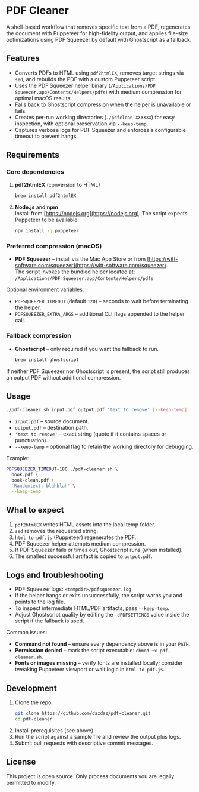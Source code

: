 # PDF Cleaner

A shell-based workflow that removes specific text from a PDF, regenerates the document with Puppeteer for high-fidelity output, and applies file-size optimizations using PDF Squeezer by default with Ghostscript as a fallback.

## Features

- Converts PDFs to HTML using `pdf2htmlEX`, removes target strings via `sed`, and rebuilds the PDF with a custom Puppeteer script.
- Uses the PDF Squeezer helper binary (`/Applications/PDF Squeezer.app/Contents/Helpers/pdfs`) with medium compression for optimal macOS results.
- Falls back to Ghostscript compression when the helper is unavailable or fails.
- Creates per-run working directories (`./pdfclean-XXXXXX`) for easy inspection, with optional preservation via `--keep-temp`.
- Captures verbose logs for PDF Squeezer and enforces a configurable timeout to prevent hangs.

## Requirements

### Core dependencies

1. **pdf2htmlEX** (conversion to HTML)  
   ```bash
   brew install pdf2htmlEX
   ```

2. **Node.js** and **npm**  
   Install from [https://nodejs.org](https://nodejs.org). The script expects Puppeteer to be available:
   ```bash
   npm install -g puppeteer
   ```

### Preferred compression (macOS)

- **PDF Squeezer** – install via the Mac App Store or from [https://witt-software.com/squeezer](https://witt-software.com/squeezer).  
  The script invokes the bundled helper located at:  
  `/Applications/PDF Squeezer.app/Contents/Helpers/pdfs`

Optional environment variables:

- `PDFSQUEEZER_TIMEOUT` (default `120`) – seconds to wait before terminating the helper.
- `PDFSQUEEZER_EXTRA_ARGS` – additional CLI flags appended to the helper call.

### Fallback compression

- **Ghostscript** – only required if you want the fallback to run.  
  ```bash
  brew install ghostscript
  ```

If neither PDF Squeezer nor Ghostscript is present, the script still produces an output PDF without additional compression.

## Usage

```bash
./pdf-cleaner.sh input.pdf output.pdf 'text to remove' [--keep-temp]
```

- `input.pdf` – source document.
- `output.pdf` – destination path.
- `'text to remove'` – exact string (quote if it contains spaces or punctuation).
- `--keep-temp` – optional flag to retain the working directory for debugging.

Example:

```bash
PDFSQUEEZER_TIMEOUT=180 ./pdf-cleaner.sh \
  book.pdf \
  book-clean.pdf \
  'Randomtext: blahblah' \
  --keep-temp
```

## What to expect

1. `pdf2htmlEX` writes HTML assets into the local temp folder.  
2. `sed` removes the requested string.  
3. `html-to-pdf.js` (Puppeteer) regenerates the PDF.  
4. PDF Squeezer helper attempts medium compression.  
5. If PDF Squeezer fails or times out, Ghostscript runs (when installed).  
6. The smallest successful artifact is copied to `output.pdf`.

## Logs and troubleshooting

- PDF Squeezer logs: `<tempdir>/pdfsqueezer.log`
- If the helper hangs or exits unsuccessfully, the script warns you and points to the log file.
- To inspect intermediate HTML/PDF artifacts, pass `--keep-temp`.
- Adjust Ghostscript quality by editing the `-dPDFSETTINGS` value inside the script if the fallback is used.

Common issues:

- **Command not found** – ensure every dependency above is in your `PATH`.
- **Permission denied** – mark the script executable: `chmod +x pdf-cleaner.sh`.
- **Fonts or images missing** – verify fonts are installed locally; consider tweaking Puppeteer viewport or wait logic in `html-to-pdf.js`.

## Development

1. Clone the repo:
   ```bash
   git clone https://github.com/dazdaz/pdf-cleaner.git
   cd pdf-cleaner
   ```
2. Install prerequisites (see above).
3. Run the script against a sample file and review the output plus logs.
4. Submit pull requests with descriptive commit messages.

## License

This project is open source. Only process documents you are legally permitted to modify.
